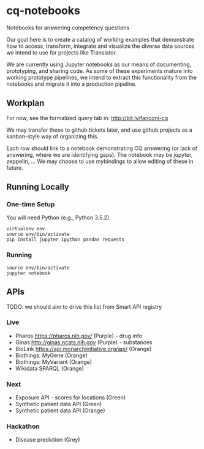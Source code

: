 # cq-notebooks

Notebooks for answering competency questions

Our goal here is to create a catalog of working examples that demonstrate how to access, transform, integrate and visualize the diverse data sources we intend to use for projects like Translator.

We are currently using Jupyter notebooks as our means of documenting, prototyping, and sharing code. As some of these experiments mature into working prototype pipelines, we intend to extract this functionality from the notebooks and migrate it into a production pipeline.

## Workplan

For now, see the formalized query tab in:
http://bit.ly/fanconi-cq

We may transfer these to github tickets later, and use github projects as a kanban-style way of organizing this.

Each row should link to a notebook demonstrating CQ answering (or lack of answering, where we are identifying gaps). The notebook may be jupyter, zeppelin, ... We may choose to use mybindings to allow editing of these in future.


## Running Locally

### One-time Setup

You will need Python (e.g., Python 3.5.2).

```
virtualenv env
source env/bin/activate
pip install jupyter ipython pandas requests
```

### Running

```
source env/bin/activate
jupyter notebook
```


## APIs

TODO: we should aim to drive this list from Smart API registry

### Live

 * Pharos https://pharos.nih.gov/ (Purple) - drug info
 * Ginas http://ginas.ncats.nih.gov (Purple) - substances
 * BioLink https://api.monarchinitiative.org/api/ (Orange)
 * Biothings: MyGene (Orange)
 * Biothings: MyVariant (Orange)
 * Wikidata SPARQL (Orange)

### Next

 * Exposure API - scores for locations (Green)
 * Synthetic patient data API (Green)
 * Synthetic patient data API (Orange)

### Hackathon

 * Disease prediction (Grey)
